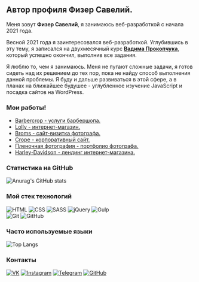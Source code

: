 ## Автор профиля Физер Савелий.
Меня зовут **Физер Савелий**, я занимаюсь веб-разработкой с начала 2021 года.

Весной 2021 года я заинтересовался веб-разработкой. Углубившись в эту тему, я записался на двухмесячный курс [**Вадима Прокопчука**](https://www.youtube.com/c/От0до1), который успешно окончил, выполнив все задания.

Я люблю то, чем я занимаюсь. Меня не пугают сложные задачи, я готов сидеть над их решением до тех пор, пока не найду способ выполнения данной проблемы. Я буду и дальше развиваться в этой сфере, а в планах на ближайшее будушее - углубленное изучение JavaScript и посадка сайтов на WordPress.

### Мои работы!
- [Barbercrop - услуги барбершопа.](https://sfizer.ru/)
- [Lolly - интернет-магазин.](http://portfolio.sfizer.ru/)
- [Broms - сайт-визитка фотографа.](https://deathwalker47.github.io/broms/dist/)
- [Crope - корпоративный сайт.](https://deathwalker47.github.io/crope/app/)
- [Пленочная фотография - портфолио фотографа.](https://deathwalker47.github.io/photographer/app/)
- [Harley-Davidson - лендинг интернет-магазина.](https://deathwalker47.github.io/harley/app/)

### Статистика на GitHub
![Anurag's GitHub stats](https://github-readme-stats.vercel.app/api?username=DeathWalker47&show_icons=true&hide=prs,issues,contribs&theme=dark&locale=ru&icon_color=cccff&border_color=000000)

### Мой стек технологий
![HTML](https://img.shields.io/badge/-HTML-333?style=for-the-badge&logo=html5)
![CSS](https://img.shields.io/badge/-CSS-333?style=for-the-badge&logo=css3&logoColor=blue)
![SASS](https://img.shields.io/badge/-SASS-333?style=for-the-badge&logo=SASS)
![jQuery](https://img.shields.io/badge/-jQuery-333?style=for-the-badge&logo=jQuery&logoColor=blue)
![Gulp](https://img.shields.io/badge/-Gulp-333?style=for-the-badge&logo=Gulp)  
![Git](https://img.shields.io/badge/-Git-333?style=for-the-badge&logo=Git)
![GitHub](https://img.shields.io/badge/-GitHub-333?style=for-the-badge&logo=GitHub)

### Часто используемые языки
![Top Langs](https://github-readme-stats.vercel.app/api/top-langs/?username=DeathWalker47&layout=compact&theme=dark&border_color=000)

### Контакты
[![VK](https://img.shields.io/badge/-VK-333?style=for-the-badge&logo=Vk&logoColor=27A0D9)](https://vk.com/id178195666)
[![Instagram](https://img.shields.io/badge/-Instagram-333?style=for-the-badge&logo=instagram&logoColor=B4068E)](https://www.instagram.com/sfizer981/)
[![Telegram](https://img.shields.io/badge/-Telegram-333?style=for-the-badge&logo=telegram&logoColor=27A0D9)](https://t.me/Dniwe6)
[![GitHub](https://img.shields.io/badge/-GitHub-333?style=for-the-badge&logo=GitHub&logoColor=fff)](https://github.com/DeathWalker47)
